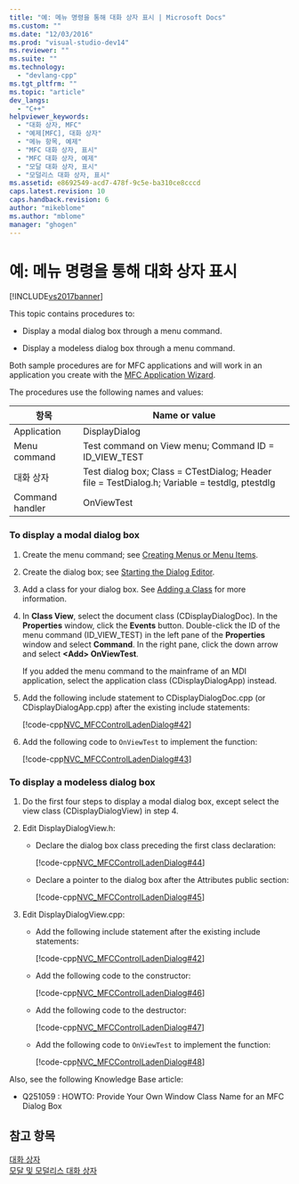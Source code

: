 ```yaml
---
title: "예: 메뉴 명령을 통해 대화 상자 표시 | Microsoft Docs"
ms.custom: ""
ms.date: "12/03/2016"
ms.prod: "visual-studio-dev14"
ms.reviewer: ""
ms.suite: ""
ms.technology: 
  - "devlang-cpp"
ms.tgt_pltfrm: ""
ms.topic: "article"
dev_langs: 
  - "C++"
helpviewer_keywords: 
  - "대화 상자, MFC"
  - "예제[MFC], 대화 상자"
  - "메뉴 항목, 예제"
  - "MFC 대화 상자, 표시"
  - "MFC 대화 상자, 예제"
  - "모달 대화 상자, 표시"
  - "모덜리스 대화 상자, 표시"
ms.assetid: e8692549-acd7-478f-9c5e-ba310ce8cccd
caps.latest.revision: 10
caps.handback.revision: 6
author: "mikeblome"
ms.author: "mblome"
manager: "ghogen"
---
```

# 예: 메뉴 명령을 통해 대화 상자 표시
[!INCLUDE[vs2017banner](../assembler/inline/includes/vs2017banner.md)]

This topic contains procedures to:  
  
-   Display a modal dialog box through a menu command.  
  
-   Display a modeless dialog box through a menu command.  
  
 Both sample procedures are for MFC applications and will work in an application you create with the [MFC Application Wizard](../mfc/reference/mfc-application-wizard.md).  
  
 The procedures use the following names and values:  
  
|항목|Name or value|  
|--------|-------------------|  
|Application|DisplayDialog|  
|Menu command|Test command on View menu; Command ID \= ID\_VIEW\_TEST|  
|대화 상자|Test dialog box; Class \= CTestDialog; Header file \= TestDialog.h; Variable \= testdlg, ptestdlg|  
|Command handler|OnViewTest|  
  
### To display a modal dialog box  
  
1.  Create the menu command; see [Creating Menus or Menu Items](../windows/creating-a-menu.md).  
  
2.  Create the dialog box; see [Starting the Dialog Editor](../mfc/creating-a-new-dialog-box.md).  
  
3.  Add a class for your dialog box.  See [Adding a Class](../ide/adding-a-class-visual-cpp.md) for more information.  
  
4.  In **Class View**, select the document class \(CDisplayDialogDoc\).  In the **Properties** window, click the **Events** button.  Double\-click the ID of the menu command \(ID\_VIEW\_TEST\) in the left pane of the **Properties** window and select **Command**.  In the right pane, click the down arrow and select **\<Add\> OnViewTest**.  
  
     If you added the menu command to the mainframe of an MDI application, select the application class \(CDisplayDialogApp\) instead.  
  
5.  Add the following include statement to CDisplayDialogDoc.cpp \(or CDisplayDialogApp.cpp\) after the existing include statements:  
  
     [!code-cpp[NVC_MFCControlLadenDialog#42](../mfc/codesnippet/CPP/example-displaying-a-dialog-box-via-a-menu-command_1.cpp)]  
  
6.  Add the following code to `OnViewTest` to implement the function:  
  
     [!code-cpp[NVC_MFCControlLadenDialog#43](../mfc/codesnippet/CPP/example-displaying-a-dialog-box-via-a-menu-command_2.cpp)]  
  
### To display a modeless dialog box  
  
1.  Do the first four steps to display a modal dialog box, except select the view class \(CDisplayDialogView\) in step 4.  
  
2.  Edit DisplayDialogView.h:  
  
    -   Declare the dialog box class preceding the first class declaration:  
  
         [!code-cpp[NVC_MFCControlLadenDialog#44](../mfc/codesnippet/CPP/example-displaying-a-dialog-box-via-a-menu-command_3.h)]  
  
    -   Declare a pointer to the dialog box after the Attributes public section:  
  
         [!code-cpp[NVC_MFCControlLadenDialog#45](../mfc/codesnippet/CPP/example-displaying-a-dialog-box-via-a-menu-command_4.h)]  
  
3.  Edit DisplayDialogView.cpp:  
  
    -   Add the following include statement after the existing include statements:  
  
         [!code-cpp[NVC_MFCControlLadenDialog#42](../mfc/codesnippet/CPP/example-displaying-a-dialog-box-via-a-menu-command_1.cpp)]  
  
    -   Add the following code to the constructor:  
  
         [!code-cpp[NVC_MFCControlLadenDialog#46](../mfc/codesnippet/CPP/example-displaying-a-dialog-box-via-a-menu-command_5.cpp)]  
  
    -   Add the following code to the destructor:  
  
         [!code-cpp[NVC_MFCControlLadenDialog#47](../mfc/codesnippet/CPP/example-displaying-a-dialog-box-via-a-menu-command_6.cpp)]  
  
    -   Add the following code to `OnViewTest` to implement the function:  
  
         [!code-cpp[NVC_MFCControlLadenDialog#48](../mfc/codesnippet/CPP/example-displaying-a-dialog-box-via-a-menu-command_7.cpp)]  
  
 Also, see the following Knowledge Base article:  
  
-   Q251059 : HOWTO: Provide Your Own Window Class Name for an MFC Dialog Box  
  
## 참고 항목  
 [대화 상자](../mfc/dialog-boxes.md)   
 [모달 및 모덜리스 대화 상자](../mfc/modal-and-modeless-dialog-boxes.md)